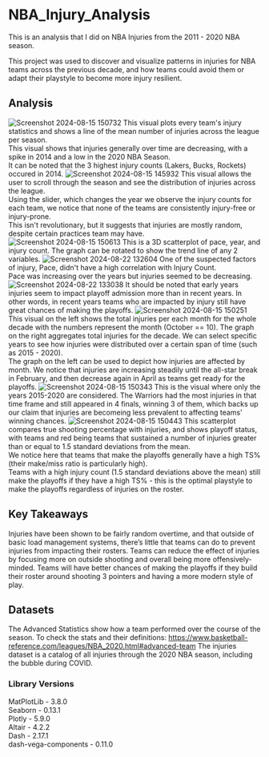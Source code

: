 # NBA_Injury_Analysis
This is an analysis that I did on NBA Injuries from the 2011 - 2020 NBA season.

This project was used to discover and visualize patterns in injuries for NBA teams across the previous decade, and how teams could avoid them or adapt their playstyle to become more injury resilient.

## Analysis
![Screenshot 2024-08-15 150732](https://github.com/user-attachments/assets/d0e3f0de-4eb9-42c6-acbd-3d27c9cb8364)
This visual plots every team's injury statistics and shows a line of the mean number of injuries across the league per season.\
This visual shows that injuries generally over time are decreasing, with a spike in 2014 and a low in the 2020 NBA Season. \
It can be noted that the 3 highest injury counts (Lakers, Bucks, Rockets) occured in 2014.
![Screenshot 2024-08-15 145932](https://github.com/user-attachments/assets/b29be0ff-047d-4742-b6b7-4616fed87b76)
This visual allows the user to scroll through the season and see the distribution of injuries across the league. \
Using the slider, which changes the year we observe the injury counts for each team, we notice that none of the teams are consistently injury-free or injury-prone. \
This isn't revolutionary, but it suggests that injuries are mostly random, despite certain practices team may have. \
![Screenshot 2024-08-15 150613](https://github.com/user-attachments/assets/6fa112cb-4b96-4f89-9d9a-12113c0fa429)
This is a 3D scatterplot of pace, year, and injury count. The graph can be rotated to show the trend line of any 2 variables. 
![Screenshot 2024-08-22 132604](https://github.com/user-attachments/assets/f43bbf12-16a7-4e14-8841-d0417b28a94f)
One of the suspected factors of injury, Pace, didn't have a high correlation with Injury Count. \
Pace was increasing over the years but injuries seemed to be decreasing.
![Screenshot 2024-08-22 133038](https://github.com/user-attachments/assets/537760ca-5ff0-474d-8e84-a9e22de08a5f)
It should be noted that early years injuries seem to impact playoff admission more than in recent years. In other words, in recent years teams who are impacted by injury still have great chances of making the playoffs.
![Screenshot 2024-08-15 150251](https://github.com/user-attachments/assets/67bb5e92-7640-4be1-9ae3-bcb00373b0a4)
This visual on the left shows the total injuries per each month for the whole decade with the numbers represent the month (October == 10). The graph on the right aggregates total injuries for the decade. We can select specific years to see how injuries were distributed over a certain span of time (such as 2015 - 2020). \
The graph on the left can be used to depict how injuries are affected by month. We notice that injuries are increasing steadily until the all-star break in February, and then decrease again in April as teams get ready for the playoffs.
![Screenshot 2024-08-15 150343](https://github.com/user-attachments/assets/dafedcb0-0ba3-4bdf-a131-0ff8b3f29ebf)
This is the visual where only the years 2015-2020 are considered. The Warriors had the most injuries in that time frame and still appeared in 4 finals, winning 3 of them, which backs up our claim that injuries are becomeing less prevalent to affecting teams' winning chances.
![Screenshot 2024-08-15 150443](https://github.com/user-attachments/assets/f45263f7-0bcd-4f49-86db-7b072025bb84)
This scatterplot compares true shooting percentage with injuries, and shows playoff status, with teams and red being teams that sustained a number of injuries greater than or equal to 1.5 standard deviations from the mean. \
We notice here that teams that make the playoffs generally have a high TS% (their make/miss ratio is particularly high). \
Teams with a high injury count (1.5 standard deviations above the mean) still make the playoffs if they have a high TS% - this is the optimal playstyle to make the playoffs regardless of injuries on the roster.

## Key Takeaways
Injuries have been shown to be fairly random overtime, and that outside of basic load management systems, there’s little that teams can do to prevent injuries from impacting their rosters.
Teams can reduce the effect of injuries by focusing more on outside shooting and overall being more offensively-minded.
Teams will have better chances of making the playoffs if they build their roster around shooting 3 pointers and having a more modern style of play.

## Datasets
The Advanced Statistics show how a team performed over the course of the season.
To check the stats and their definitions:
https://www.basketball-reference.com/leagues/NBA_2020.html#advanced-team
The injuries dataset is a catalog of all injuries through the 2020 NBA season, including the bubble during COVID.

### Library Versions
MatPlotLib - 3.8.0 \
Seaborn - 0.13.1 \
Plotly - 5.9.0 \
Altair - 4.2.2 \
Dash - 2.17.1 \
dash-vega-components - 0.11.0

